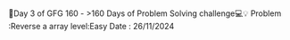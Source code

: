 🚀Day 3 of GFG 160 - >160 Days of Problem Solving challenge💻💡 
Problem :Reverse a array
level:Easy
Date : 26/11/2024 
